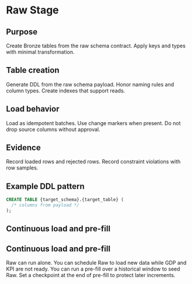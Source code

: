 # Raw Stage

## Purpose
Create Bronze tables from the raw schema contract.
Apply keys and types with minimal transformation.

## Table creation
Generate DDL from the raw schema payload.
Honor naming rules and column types.
Create indexes that support reads.

## Load behavior
Load as idempotent batches.
Use change markers when present.
Do not drop source columns without approval.

## Evidence
Record loaded rows and rejected rows.
Record constraint violations with row samples.

## Example DDL pattern
```sql
CREATE TABLE {target_schema}.{target_table} (
  /* columns from payload */
);
```


## Continuous load and pre-fill

## Continuous load and pre-fill
Raw can run alone.
You can schedule Raw to load new data while GDP and KPI are not ready.
You can run a pre-fill over a historical window to seed Raw.
Set a checkpoint at the end of pre-fill to protect later increments.
